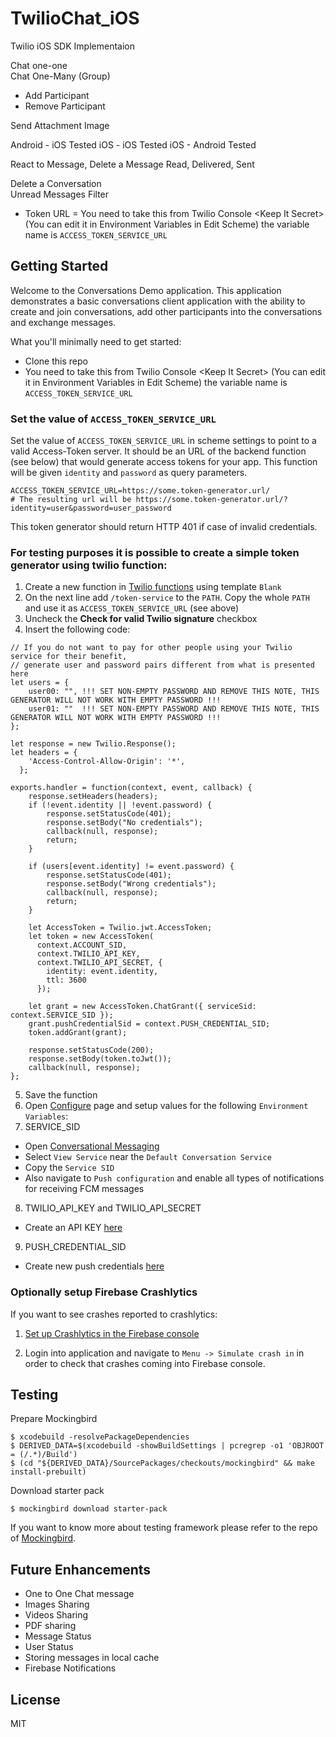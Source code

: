 # TwilioChat_iOS
Twilio iOS SDK Implementaion  

Chat one-one  
Chat One-Many (Group) 
- Add Participant 
- Remove Participant   

Send Attachment Image  

Android - iOS Tested 
iOS - iOS Tested 
iOS - Android Tested  

React to Message, 
Delete a Message 
Read, Delivered, Sent  

Delete a Conversation  
Unread Messages Filter  

- Token URL = You need to take this from Twilio Console &lt;Keep It Secret> (You can edit it in Environment Variables in Edit Scheme) the variable name is `ACCESS_TOKEN_SERVICE_URL`


## Getting Started

Welcome to the Conversations Demo application. This application demonstrates a basic conversations client application with the ability to create and join conversations, add other participants into the conversations and exchange messages.

What you'll minimally need to get started:
- Clone this repo
- You need to take this from Twilio Console &lt;Keep It Secret> (You can edit it in Environment Variables in Edit Scheme) the variable name is `ACCESS_TOKEN_SERVICE_URL`


### Set the value of `ACCESS_TOKEN_SERVICE_URL`

Set the value of `ACCESS_TOKEN_SERVICE_URL` in scheme settings to point to a valid Access-Token server.
It should be an URL of the backend function (see below) that would generate access tokens for your app.
This function will be given `identity` and `password` as query parameters.

```
ACCESS_TOKEN_SERVICE_URL=https://some.token-generator.url/
# The resulting url will be https://some.token-generator.url/?identity=user&password=user_password
```

This token generator should return HTTP 401 if case of invalid credentials.

### For testing purposes it is possible to create a simple token generator using twilio function:

1. Create a new function in [Twilio functions](https://www.twilio.com/console/functions/manage) using template `Blank`
2. On the next line add `/token-service` to the `PATH`. Copy the whole `PATH` and use it as `ACCESS_TOKEN_SERVICE_URL` (see above)
3. Uncheck the **Check for valid Twilio signature** checkbox
4. Insert the following code:
```
// If you do not want to pay for other people using your Twilio service for their benefit,
// generate user and password pairs different from what is presented here
let users = {
    user00: "", !!! SET NON-EMPTY PASSWORD AND REMOVE THIS NOTE, THIS GENERATOR WILL NOT WORK WITH EMPTY PASSWORD !!!
    user01: ""  !!! SET NON-EMPTY PASSWORD AND REMOVE THIS NOTE, THIS GENERATOR WILL NOT WORK WITH EMPTY PASSWORD !!!
};

let response = new Twilio.Response();
let headers = {
    'Access-Control-Allow-Origin': '*',
  };

exports.handler = function(context, event, callback) {
    response.setHeaders(headers);
    if (!event.identity || !event.password) {
        response.setStatusCode(401);
        response.setBody("No credentials");
        callback(null, response);
        return;
    }

    if (users[event.identity] != event.password) {
        response.setStatusCode(401);
        response.setBody("Wrong credentials");
        callback(null, response);
        return;
    }

    let AccessToken = Twilio.jwt.AccessToken;
    let token = new AccessToken(
      context.ACCOUNT_SID,
      context.TWILIO_API_KEY,
      context.TWILIO_API_SECRET, {
        identity: event.identity,
        ttl: 3600
      });

    let grant = new AccessToken.ChatGrant({ serviceSid: context.SERVICE_SID });
    grant.pushCredentialSid = context.PUSH_CREDENTIAL_SID; 
    token.addGrant(grant);

    response.setStatusCode(200);
    response.setBody(token.toJwt());
    callback(null, response);
};
```
5. Save the function
6. Open [Configure](https://www.twilio.com/console/functions/configure) page and setup values for the following `Environment Variables`:
7. SERVICE_SID
- Open [Conversational Messaging](https://www.twilio.com/console/conversations/configuration/defaults)
- Select `View Service` near the `Default Conversation Service`
- Copy the `Service SID`
- Also navigate to `Push configuration` and enable all types of notifications for receiving FCM messages 
8. TWILIO_API_KEY and TWILIO_API_SECRET
- Create an API KEY [here](https://www.twilio.com/console/chat/project/api-keys)
9. PUSH_CREDENTIAL_SID
- Create new push credentials [here](https://www.twilio.com/console/conversations/push-credentials)

### Optionally setup Firebase Crashlytics

If you want to see crashes reported to crashlytics:
1. [Set up Crashlytics in the Firebase console](https://firebase.google.com/docs/crashlytics/get-started?platform=ios#setup-console)

2. Login into application and navigate to `Menu -> Simulate crash in` in order to check that crashes coming into Firebase console.

## Testing

Prepare Mockingbird

```
$ xcodebuild -resolvePackageDependencies
$ DERIVED_DATA=$(xcodebuild -showBuildSettings | pcregrep -o1 'OBJROOT = (/.*)/Build')
$ (cd "${DERIVED_DATA}/SourcePackages/checkouts/mockingbird" && make install-prebuilt)
```

Download starter pack

```
$ mockingbird download starter-pack
```

If you want to know more about testing framework please refer to the repo of [Mockingbird](https://github.com/birdrides/mockingbird#installation).

## Future Enhancements
- One to One Chat message
- Images Sharing
- Videos Sharing
- PDF sharing
- Message Status
- User Status
- Storing messages in local cache
- Firebase Notifications


## License

MIT

